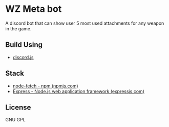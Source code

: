  # WZ Meta bot

A discord bot that can show user 5 most used attachments for any weapon in the game.

## Build Using
- [discord.js](https://discord.js.org/#/)

## Stack
- [node-fetch - npm (npmjs.com)](https://www.npmjs.com/package/node-fetch)
- [Express - Node.js web application framework (expressjs.com)](https://expressjs.com/)

## License
GNU GPL
